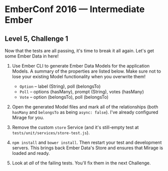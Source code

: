 # EmberConf 2016 &mdash; Intermediate Ember

## Level 5, Challenge 1

Now that the tests are all passing, it's time to break it all again. Let's get
some Ember Data in here!

1. Use Ember CLI to generate Ember Data Models for the application Models. A
   summary of the properties are listed below. Make sure not to lose your
   existing Model functionality when you overwrite them!

    * `Option` &ndash; label (String), poll (belongsTo)
    * `Poll` &ndash; options (hasMany), prompt (String), votes (hasMany)
    * `Vote` &ndash; option (belongsTo), poll (belongsTo)

2. Open the generated Model files and mark all of the relationships (both
   `hasMany` and `belongsTo` as being `async: false`). I've already configured
   Mirage for you.

3. Remove the custom `store` Service (and it's still-empty test at
   `tests/unit/services/store-test.js`).

4. `npm install` and `bower install`. Then restart your test and development
   servers. This brings back Ember Data's Store and ensures that Mirage is
   loaded and ready.

5. Look at _all_ of the failing tests. You'll fix them in the next Challenge.
